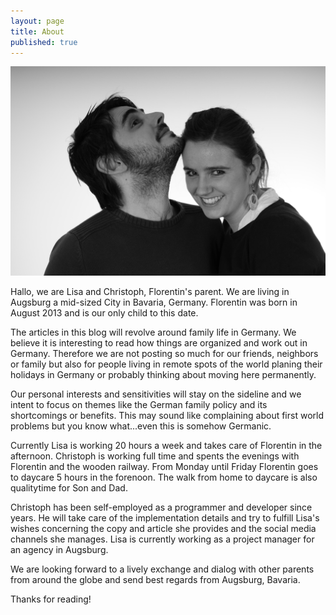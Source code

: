 ```yaml
---
layout: page
title: About
published: true
---
```


![Lisa & Christoph about parenting in germany](/assets/img/welcome.JPG)

Hallo, we are Lisa and Christoph, Florentin's parent. We are living in Augsburg a mid-sized City in Bavaria, Germany. Florentin was born in August 2013 and is our only child to this date.

The articles in this blog will revolve around family life in Germany. We believe it is interesting to read how things are organized and work out in Germany. Therefore we are not posting so much for our friends, neighbors or family but also for people living in remote spots of the world planing their holidays in Germany or probably thinking about moving here permanently.

Our personal interests and sensitivities will stay on the sideline and we intent to focus on themes like the German family policy and its shortcomings or benefits. This may sound like complaining about first world problems but you know what...even this is somehow Germanic.

Currently Lisa is working 20 hours a week and takes care of Florentin in the afternoon. Christoph is working full time and spents the evenings with Florentin and the wooden railway. From Monday until Friday Florentin goes to daycare 5 hours in the forenoon. The walk from home to daycare is also qualitytime for Son and Dad.

Christoph has been self-employed as a programmer and developer since years. He will take care of the implementation details and try to fulfill Lisa's wishes concerning the copy and article she provides and the social media channels she manages. Lisa is currently working as a project manager for an agency in Augsburg.

We are looking forward to a lively exchange and dialog with other parents from around the globe and send best regards from Augsburg, Bavaria.

Thanks for reading!
